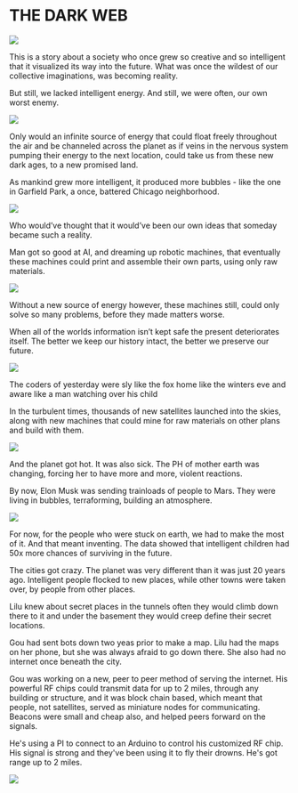 # THE DARK WEB

![](https://pbs.twimg.com/media/C4PAAqHUEAAD-JQ.jpg:large)


This is a story about a society who once grew so creative and so intelligent that it visualized its way into the future. What was once the wildest of our collective imaginations, was becoming reality. 

But still, we lacked intelligent energy. And still, we were often, our own worst enemy. 

![](https://pbs.twimg.com/media/DYHPvsVUMAIO7O6.jpg)

Only would an infinite source of energy that could float freely throughout the air and be channeled across the planet as if veins in the nervous system pumping their energy to the next location, could take us from these new dark ages, to a new promised land. 

As mankind grew more intelligent, it produced more bubbles - like the one in Garfield Park, a once, battered Chicago neighborhood. 

![](https://pbs.twimg.com/media/DYHRKfwVQAA_rt7.jpg)

Who would’ve thought that it would’ve been our own ideas that someday became such a reality. 

Man got so good at AI, and dreaming up robotic machines, that eventually these machines could print and assemble their own parts, using only raw materials. 

![](https://pbs.twimg.com/media/DYHR1vgVAAAaa5y.jpg)

Without a new source of energy however, these machines still, could only solve so many problems, before they made matters worse.

When all of the worlds information isn’t kept safe the present deteriorates itself. The better we keep our history intact, the better we preserve our future.

![](https://pbs.twimg.com/media/DYHSr9lVwAAQWq3.jpg)

The coders of yesterday were sly like the fox home like the winters eve and aware like a man watching over his child

In the turbulent times, thousands of new satellites launched into the skies, along with new machines that could mine for raw materials on other plans and build with them. 

![](https://pbs.twimg.com/media/DYHTFFoVQAA0aMg.jpg)

And the planet got hot. It was also sick. The PH of mother earth was changing, forcing her to have more and more, violent reactions.

By now, Elon Musk was sending trainloads of people to Mars. They were living in bubbles, terraforming, building an atmosphere.

![](https://pbs.twimg.com/media/DYHTf8lU8AArPTR.jpg)

For now, for the people who were stuck on earth, we had to make the most of it. And that meant inventing. The data showed that intelligent children had 50x more chances of surviving in the future. 

The cities got crazy. The planet was very different than it was just 20 years ago. Intelligent people flocked to new places, while other towns were taken over, by people from other places. 

Lilu knew about secret places in the tunnels often they would climb down there to it and under the basement they would creep define their secret locations.

Gou had sent bots down two yeas prior to make a map. Lilu had the maps on her phone, but she was always afraid to go down there. She also had no internet once beneath the city. 

Gou was working on a new, peer to peer method of serving the internet. His powerful RF chips could transmit data for up to 2 miles, through any building or structure, and it was block chain based, which meant that people, not satellites, served as miniature nodes for communicating. Beacons were small and cheap also, and helped peers forward on the signals.

He's using a PI to connect to an Arduino to control his customized RF chip. His signal is strong and they've been using it to fly their drowns. He's got range up to 2 miles. 

![](https://pbs.twimg.com/media/DYHUWUFUQAAXpOg.jpg)
